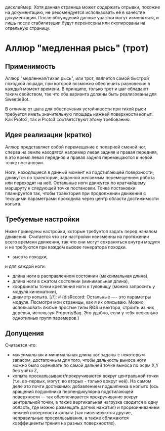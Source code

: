 дисклеймер: Хотя данная страница может содержать отрывки, похожие на документацию, не рекомендуется использовать её в качестве документации. После обсуждений данные участки могут изменяться, и лишь после стабилизации будут перенесены или скопированы на отдельную страницу.


Аллюр "медленная рысь" (трот)
=============================

Применимость
------------
Аллюр "медленная/тихая рысь", или трот, является самой быстрой походкой лошади, при которой возможно обеспечить равновесие в каждый момент времени. В принципе, только трот и шаг обладают таким свойством, так что оба варианта должны быть реализованы для SweetieBot.

В отличие от шага для обеспечения устойчивости при тихой рыси требуется иметь значительную площадь нижней поверхности копыт. Как Proto2, так и Proto3 соответствуют этому требованию.

Идея реализации (кратко)
------------------------
Аллюр представляет собой перемещение с попарной сменой ног, сперва на земле находятся например левая задняя и правая передняя, в это время левая передняя и правая задняя перемещаются к новой точке постановки.

Ноги, находящиеся в данный момент на подстилающей поверхности, движутся по траектории, заданной желаемым перемещением робота или переходят на неё. Остальные ноги движутся по кратчайшему маршруту к следующей точке постановки. Точка постановки планируется так, чтобы траектория при продолжении движения с текущими параметрами проходила через центр области достижимости копыта.

Требуемые настройки
-------------------
Ниже приведены настройки, которые требуется задать перед началом движения. Считается что эти настройки неизменны на протяжении всего времени движения, так что они могут сохраняться внутри модуля и не требуются при каждом вызове генератора походки.
*  высота походки,

и для каждой ноги:
*  длина ноги в расправленном состоянии (максимальная длина),
*  длина ноги в сжатом состоянии (минимальная длина),
*  координаты точки крепления ноги к туловищу (можно запросить у модуля кинематики),
*  диаметр копыта.
[//]: # (disRecord: Остальные —- это параметры модуля. Посмотри мои страницы, как я их описываю. Можно использовать любые простые типы ROS и вектора, строить из них деревья, используя PropertyBag. Это удобно, если у тебя несколько однотипных групп парамеров.)

Допущения
---------
Считается что:
*  максимальная и минимальная длина ног заданы с некоторым запасом, достаточным для того, чтобы дальность выноса ноги можно было оценивать по самой дальней точке выноса по осям X,Y без учёта Z,
*  копыта проскальзывают/прокручиваются вокруг центральной точки (т.е. во-первых, могут, во вторых - только вокруг неё). На самом деле это почти достижимо: добавлением подшипника в копыто (ось вращения подшипника перпендикулярна подстилающей поверхности -- так обеспечивается прокручивание вокруг центральной точки, а также вертикальная нагрузка сводится в одну область, где можно размещать датчик нажатия) и прорезиниванием нижней поверхности копыта (так нивелируются другие, неправильные проскальзывания, а также сближаются коэффициенты трения на разных поверхностях).